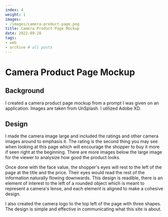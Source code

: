 ```yaml
---
index: 4
weight: 1
images:
- /images/camera-product-page.png
title: Camera Product Page Mockup
date: 2022-09-28
tags:
- web
- archive # all posts
---
```


# Camera Product Page Mockup

## Background
I created a camera product page mockup from a prompt I was given on an application. Images are taken from UnSplash. I utilized Adobe XD.

## Design
I made the camera image large and included the ratings and other camera images around to emphasis it. The rating is the second thing you may see when looking at this page which will encourage the shopper to buy it more if seen right at the beginning. There are more images below the large image for the viewer to analysize how good the product looks.

Once done with the face value, the shopper's eyes will rest to the left of the page at the title and the price. Their eyes would read the rest of the information naturally flowing downwards. This design is readible, there is an element of interest to the left of a rounded object which is meant to represent a camera's lense, and each element is aligned to make a cohesive design.

I also created the camera logo to the top left of the page with three shapes. The design is simple and effective in communicating what this site is about.